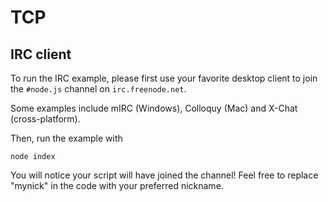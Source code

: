 
# TCP

## IRC client

To run the IRC example, please first use your favorite desktop client
to join the `#node.js` channel on `irc.freenode.net`.

Some examples include mIRC (Windows), Colloquy (Mac) and X-Chat
(cross-platform).

Then, run the example with

    node index

You will notice your script will have joined the channel! Feel free to
replace "mynick" in the code with your preferred nickname.
